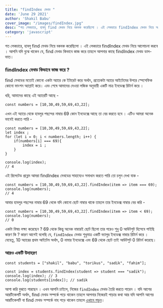 ```yaml
---
title: "findIndex মেথড "
date: 'June 29 2021'
author: 'Shakil Babu'
cover_image: "/images/findIndex.jpg"
desc: "গত লেকচারে, হাবলু find মেথড নিয়ে বকবক করেছিলো । এই লেকচারে findIndex মেথড নিয়ে আলোচনা করবে । আপনি যদি বুঝে থাকেন যে, find মেথড কিভাবে কাজ করে তাহলে আপনার কাছে findIndex মেথড ডাল-ভাত। findIndex মেথড কিভাবে কাজ করে ? find মেথডের মতোই কোনো একটা অ্যারে কে ইটারেট করে অর্থাৎ, প্রত্যেকটা অ্যারে আইটেমের উপরে স্পেসেফিক কোনো ফাংশন "
category: 'javascript'
---
```


গত লেকচারে, হাবলু find মেথড নিয়ে বকবক করেছিলো । এই লেকচারে findIndex মেথড নিয়ে আলোচনা করবে । আপনি যদি বুঝে থাকেন যে, find মেথড কিভাবে কাজ করে তাহলে আপনার কাছে findIndex মেথড ডাল-ভাত।

### findIndex মেথড কিভাবে কাজ করে ?
find মেথডের মতোই কোনো একটা অ্যারে কে ইটারেট করে অর্থাৎ, প্রত্যেকটা অ্যারে আইটেমের উপরে স্পেসেফিক কোনো ফাংশন অ্যাপ্লাই করে। এবং শেষে আমাদের দেওয়া লজিক অনুযায়ী একটি মাত্র ইনডেক্স রিটার্ন করে ।


ধরি, আমাদের কাছে এই অ্যারেটি আছে -
```
const numbers = [10,30,49,59,69,43,22];
```

এখন এই অ্যারে থেকে হাবলুর পছন্দের নাম্বার 69 কোন ইনডেক্সে আছে তা বের করতে হবে । এটিও আমরা অনেক ভাবেই করতে পারি - 

```
const numbers = [10,30,49,59,69,43,22];
let index ;
for (let i = 0; i < numbers.length; i++) {
    if(numbers[i] === 69){
        index = i ;
    }    
}

console.log(index);
// 4
```

এই রিলেটেড প্রব্লেম আমরা findIndex মেথডের সাহায্যেও সমাধান করতে পারি তো চলুন দেখা যাক - 

```
const numbers = [10,30,49,59,69,43,22].findIndex(item => item === 69);
console.log(numbers);
// 4 
```

আবার  হাবলুর পছন্দের নাম্বার 69 থেকে যদি কোনো ছোট নাম্বার থাকে তাহলে তার ইনডেক্স নাম্বার বের করি -

```
const numbers = [10,30,49,59,69,43,22].findIndex(item => item < 69);
console.log(numbers);
// 0
```

একটা বিষয় লক্ষ্য করেছেন ? 69 থেকে কিন্তু অনেক নাম্বারই ছোট ছিলো তার পরেও শুধু 0 আউটপুট হিসেবে পাইছি কারণ কি ? কারণ আগেই বলেছি যে, ```findIndex```  মেথড শুধুমাত্র একটি ভ্যালুর ইনডেক্স নাম্বার রিটার্ন করে । যেহেতু, 10 অ্যারের প্রথম আইটেম অর্থাৎ, 0 নামার ইনডেক্সে এবং 69 থেকে ছোট তাই আউটপুট 0 রিটার্ন করেছে।

### আরও একটি উদাহরণ 
```
const students = ["shakil", "babu", "torikus", "sadik", "fahim"];

const index = students.findIndex(student => student === "sadik");
console.log(index); // 3
console.log(students[index]); // sadik
```
আশা করি বুঝতে পারছেন ।
এখন আপনি চাইলে, নিজের ```findIndex``` মেথড তৈরি করতে পারেন । যদি আগের আরটিকেলটি অর্থাৎ, find মেথড সম্পর্কে পড়ে থাকেন তাহলে আপনার নিজেরই পাড়ার কথা আর যদি আপনি আগের আরটিকেলটি বা find মেথড সম্পর্কে নাহ পড়ে থাকেন তাহলে [এখানে পড়ুন](https://shakilbabu.vercel.app/blogs/javascript-find-method-in-es6/)।